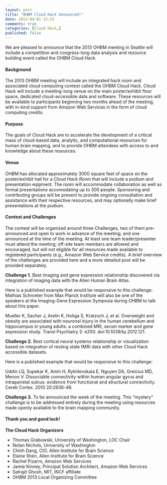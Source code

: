 ```yaml
---
layout: post
title: "OHBM Cloud Hack Announced!"
date: 2013-04-01 13:53
comments: true
categories: [Cloud Hack,]
published: false
---
```


We are pleased to announce that the 2013 OHBM meeting in Seattle will include a competition and congress-long data analysis and resource building event called the OHBM Cloud Hack.

<!-- more -->

#### Background

The 2013 OHBM meeting will include an integrated hack room and associated cloud computing contest called the OHBM Cloud Hack. Cloud Hack will include a meeting-long venue on the main poster/exhibit floor space, dedicated cloud-accessible data and software. These resources will be available to participants beginning two months ahead of the meeting, with in-kind support from Amazon Web Services in the form of cloud computing credits.

#### Purpose

The goals of Cloud Hack are to accelerate the development of a critical mass of cloud-based data, analytic, and computational resources for human brain mapping, and to provide OHBM attendees with access to and knowledge about these resources.

#### Venue

OHBM has allocated approximately 3000 square feet of space on the poster/exhibit hall for a _Cloud Hack Room_ that will include a podium and presentation eqipment. The room will accommodate collaboration as well as formal presentations accomodating up to 300 people. Sponsoring and contributing groups will be present to provide ongoing consultation and assistance with their respective resources, and may optionally make brief presentations at the podium. 

#### Contest and Challenges

The contest will be organized around three Challenges, two of them pre-announced and open to work in advance of the meeting; and one announced at the time of the meeting.  At least one team leader/presenter must attend the meeting; off-site team members are allowed and encouraged, but will not eligible for all resources made available to registered participants (e.g., Amazon Web Service credits). A brief overview of the challenges are provided here and a more detailed post will be provided separately.

__Challenge 1.__ Best imaging and gene expression relationship discovered via integration of imaging data with the Allen Human Brain Atlas.

Here is a published example that would be responsive to this challenge:  Mathias Schroeter from Max Planck Institute will also be one of the speakers at the Imaging-Gene Expression Symposia during OHBM to talk about this paper.
 
Mueller K, Sacher J, Arelin K, Holiga S, Kratzsch J, et al. Overweight and obesity are associated with neuronal injury in the human cerebellum and hippocampus in young adults: a combined MRI, serum marker and gene expression study. Transl Psychiatry 2: e200. doi:10.1038/tp.2012.121.

__Challenge 2.__ Best cortical neural systems relationship or visualization based on integration of resting state fMRI data with other Cloud Hack accessible datasets. 

Here is a published example that would be responsive to this challenge:

Uddin LQ, Supekar K, Amin H, Rykhlevskaia E, Nguyen DA, Greicius MD, Menon V. Dissociable connectivity within human angular gyrus and intraparietal sulcus: evidence from functional and structural connectivity. Cereb Cortex. 2010 20:2636-46. 

__Challenge 3.__ To be announced the week of the meeting. This "mystery" challenge is to be addressed entirely during the meeting using resources made openly available to the brain mapping community.

#### Thank you and good luck!

__The Cloud Hack Organizers__

- Thomas Grabowski, University of Washington, LOC Chair
- Nolan Nichols, University of Washington
- Chinh Dang, CIO, Allen Institute for Brain Science
- Elaine Shen, Allen Institute for Brain Science
- Rachel Pizarro, Amazon Web Services
- Jamie Kinney, Principal Solution Architect, Amazon Web Services
- Satrajit Ghosh, MIT, INCF affiliate
- OHBM 2013 Local Organizing Committee